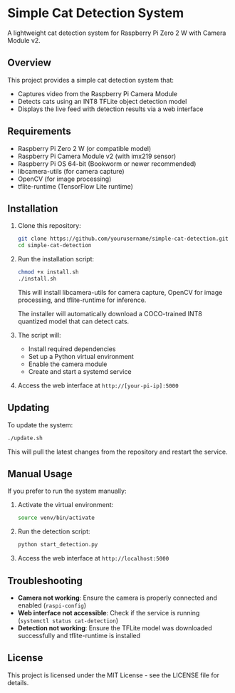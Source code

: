 # Simple Cat Detection System

A lightweight cat detection system for Raspberry Pi Zero 2 W with Camera Module v2.

## Overview

This project provides a simple cat detection system that:
- Captures video from the Raspberry Pi Camera Module
- Detects cats using an INT8 TFLite object detection model
- Displays the live feed with detection results via a web interface

## Requirements

- Raspberry Pi Zero 2 W (or compatible model)
- Raspberry Pi Camera Module v2 (with imx219 sensor)
- Raspberry Pi OS 64-bit (Bookworm or newer recommended)
- libcamera-utils (for camera capture)
- OpenCV (for image processing)
- tflite-runtime (TensorFlow Lite runtime)

## Installation

1. Clone this repository:
   ```bash
   git clone https://github.com/yourusername/simple-cat-detection.git
   cd simple-cat-detection
   ```

2. Run the installation script:
   ```bash
   chmod +x install.sh
   ./install.sh
   ```

   This will install libcamera-utils for camera capture, OpenCV for image processing, and tflite-runtime for inference.

   The installer will automatically download a COCO-trained INT8 quantized model that can detect cats.
3. The script will:
   - Install required dependencies
   - Set up a Python virtual environment
   - Enable the camera module
   - Create and start a systemd service

4. Access the web interface at `http://[your-pi-ip]:5000`

## Updating

To update the system:

```bash
./update.sh
```

This will pull the latest changes from the repository and restart the service.

## Manual Usage

If you prefer to run the system manually:

1. Activate the virtual environment:
   ```bash
   source venv/bin/activate
   ```

2. Run the detection script:
   ```bash
   python start_detection.py
   ```

3. Access the web interface at `http://localhost:5000`

## Troubleshooting

- **Camera not working**: Ensure the camera is properly connected and enabled (`raspi-config`)
- **Web interface not accessible**: Check if the service is running (`systemctl status cat-detection`)
- **Detection not working**: Ensure the TFLite model was downloaded successfully and tflite-runtime is installed

## License

This project is licensed under the MIT License - see the LICENSE file for details.